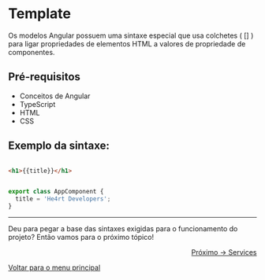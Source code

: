 # Template 

Os modelos Angular possuem uma sintaxe especial que usa colchetes ( [] ) para ligar propriedades de elementos HTML a valores de propriedade de componentes.

## Pré-requisitos
- Conceitos de Angular
- TypeScript
- HTML
- CSS


## Exemplo da sintaxe:
```html

<h1>{{title}}</h1>

```

```typescript

export class AppComponent {
  title = 'He4rt Developers';
}
```

---
Deu para pegar a base das sintaxes exigidas para o funcionamento do projeto? Então vamos para o próximo tópico!
<p align="right">
  <a href="https://github.com/gbiz0/angular4noobs/blob/main/content/aplicacao/services.md">Próximo -> Services</a>
</p>

<p align="left">
  <a href="https://github.com/gbiz0/angular4noobs#roadmap">Voltar para o menu principal</a>
</p>




